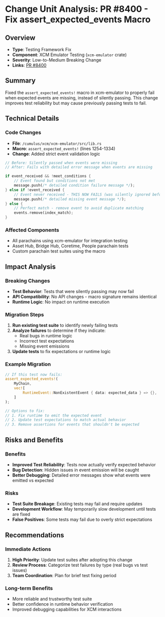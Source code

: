 # Change Unit Analysis: PR #8400 - Fix assert_expected_events Macro

## Overview

- **Type**: Testing Framework Fix
- **Component**: XCM Emulator Testing (`xcm-emulator` crate)
- **Severity**: Low-to-Medium Breaking Change
- **Links**: [PR #8400](https://github.com/paritytech/polkadot-sdk/pull/8400)

## Summary

Fixed the `assert_expected_events!` macro in xcm-emulator to properly fail when expected events are missing, instead of silently passing. This change improves test reliability but may cause previously passing tests to fail.

## Technical Details

### Code Changes
- **File**: `/cumulus/xcm/xcm-emulator/src/lib.rs`
- **Macro**: `assert_expected_events!` (lines 1254-1334)
- **Change**: Added strict event validation logic

```rust
// Before: Silently passed when events were missing
// After: Fails with detailed error message when events are missing

if event_received && !meet_conditions {
    // Event found but conditions not met
    message.push(/* detailed condition failure message */);
} else if !event_received {
    // Event never received - THIS NOW FAILS (was silently ignored before)
    message.push(/* detailed missing event message */);
} else {
    // Perfect match - remove event to avoid duplicate matching
    events.remove(index_match);
}
```

### Affected Components
- All parachains using xcm-emulator for integration testing
- Asset Hub, Bridge Hub, Coretime, People parachain tests
- Custom parachain test suites using the macro

## Impact Analysis

### Breaking Changes
- **Test Behavior**: Tests that were silently passing may now fail
- **API Compatibility**: No API changes - macro signature remains identical
- **Runtime Logic**: No impact on runtime execution

### Migration Steps
1. **Run existing test suite** to identify newly failing tests
2. **Analyze failures** to determine if they indicate:
   - Real bugs in runtime logic
   - Incorrect test expectations
   - Missing event emissions
3. **Update tests** to fix expectations or runtime logic

### Example Migration
```rust
// If this test now fails:
assert_expected_events!(
    MyChain,
    vec![
        RuntimeEvent::NonExistentEvent { data: expected_data } => {},
    ]
);

// Options to fix:
// 1. Fix runtime to emit the expected event
// 2. Update test expectations to match actual behavior
// 3. Remove assertions for events that shouldn't be expected
```

## Risks and Benefits

### Benefits
- **Improved Test Reliability**: Tests now actually verify expected behavior
- **Bug Detection**: Hidden issues in event emission will be caught
- **Better Debugging**: Detailed error messages show what events were emitted vs expected

### Risks
- **Test Suite Breakage**: Existing tests may fail and require updates
- **Development Workflow**: May temporarily slow development until tests are fixed
- **False Positives**: Some tests may fail due to overly strict expectations

## Recommendations

### Immediate Actions
1. **High Priority**: Update test suites after adopting this change
2. **Review Process**: Categorize test failures by type (real bugs vs test issues)
3. **Team Coordination**: Plan for brief test fixing period

### Long-term Benefits
- More reliable and trustworthy test suite
- Better confidence in runtime behavior verification
- Improved debugging capabilities for XCM interactions